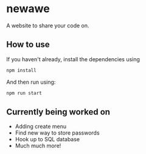 # newawe
A website to share your code on.

## How to use
If you haven't already, install the dependencies using
```sh
npm install
```
And then run using:
```sh
npm run start
```

## Currently being worked on
 * Adding create menu
 * Find new way to store passwords
 * Hook up to SQL database
 * Much much more!
